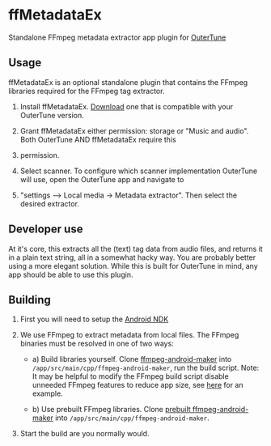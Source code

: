 # ffMetadataEx

Standalone FFmpeg metadata extractor app plugin for [OuterTune](https://github.com/DD3Boh/OuterTune)

## Usage

ffMetadataEx is an optional standalone plugin that contains the FFmpeg libraries required for the FFmpeg tag extractor.

1. Install ffMetadataEx. [Download](https://github.com/mikooomich/ffMetadataEx/releases) one that is compatible with your OuterTune version.

2. Grant ffMetadataEx either permission: storage or "Music and audio". Both OuterTune AND ffMetadataEx require this
3. permission.

3. Select scanner. To configure which scanner implementation OuterTune will use, open the OuterTune app and navigate to
4. "settings --> Local media -> Metadata extractor". Then select the desired extractor.

## Developer use

At it's core, this extracts all the (text) tag data from audio files, and returns it in a plain text string, all in a
somewhat hacky way. You are probably better using a more elegant solution. While this is built for OuterTune in mind,
any app should be able to use this plugin.

## Building

1. First you will need to setup the [Android NDK](https://developer.android.com/studio/projects/install-ndk)

2. We use FFmpeg to extract metadata from local files. The FFmpeg binaries must be resolved in one of two ways:

	- a) Build libraries yourself. Clone [ffmpeg-android-maker](https://github.com/Javernaut/ffmpeg-android-maker) into
	  `/app/src/main/cpp/ffmpeg-android-maker`, run the build script. Note: It may be helpful to modify the
	  FFmpeg build script disable unneeded FFmpeg features to reduce app size,
	  see [here](https://github.com/mikooomich/ffmpeg-android-maker/blob/master/scripts/ffmpeg/build.sh) for an example.

	- b) Use prebuilt FFmpeg libraries.
	  Clone [prebuilt ffmpeg-android-maker](https://github.com/mikooomich/ffmpeg-android-maker-prebuilt) into
	  `/app/src/main/cpp/ffmpeg-android-maker`.

3. Start the build are you normally would.
